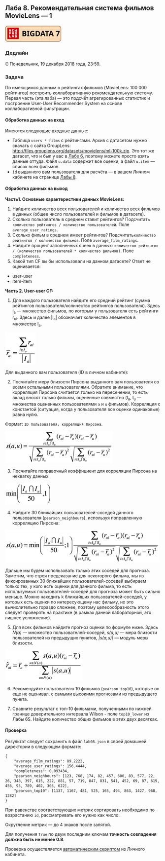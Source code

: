 ## Лаба 8. Рекомендательная система фильмов MovieLens — 1

##### [![New Professions Lab — Big Data 9](/extra/images/npl7.svg)](https://github.com/newprolab/content_bigdata9)

### Дедлайн

⏰ Понедельник, 19 декабря 2018 года, 23:59.

### Задача

По имеющимся данным о рейтингах фильмов (MovieLens: 100 000 рейтингов) построить коллаборативную рекомендательную систему. Первая часть (эта лаба) — это подсчёт агрегированных статистик и построение User-User Recommender System на основе коллаборативной фильтрации.

#### Обработка данных на вход

Имеются следующие входные данные:
* Таблица `users * films` с рейтингами. Архив с датасетом нужно скачать с сайта GroupLens: http://files.grouplens.org/datasets/movielens/ml-100k.zip. Это тот же датасет, что и был у вас в [Лабе 6](../lab06/lab06.md), поэтому можете просто взять данные оттуда. Файл `u.data` содержит все оценки, а файл `u.item` — список всех фильмов.
* `id` выданного вам пользователя для расчёта — в вашем Личном кабинете на странице [Лабы 8](http://lk.newprolab.com/lab/laba08).

#### Обработка данных на выход

**Часть1. Основные характеристики данных MovieLens:**

1. Найдите количество всех пользователей и количество всех фильмов в данных (общее число пользователей и фильмов в датасете).
2. Сколько пользователь в среднем ставит рейтингов? Подсчитать `количество рейтингов / количество пользователей`. 
   Поле `average_user_ratings`.
3. Сколько фильм в среднем имеет рейтингов?  Подсчитать`количество рейтингов / количество фильмов`. 
   Поле `average_film_ratings`.
4. Найдите процент заполненных ячеек в данных: `количество рейтингов / (количество пользователей * количество фильмов)`. 
   Поле `completeness`.
5. Какой тип CF вы бы использовали на данном датасете? Ответ не оценивается:
* user-user
* item-item

**Часть 2. User-user CF:**

1. Для каждого пользователя найдите его средний рейтинг (сумма рейтингов пользователя/количество рейтингов пользователя). Здесь I<sub>a</sub> — множество фильмов, по которым у пользователя есть рейтинги r<sub>ui</sub>. Здесь и далее |I<sub>a</sub>| обозначает количество элементов в множестве I<sub>a</sub>.

<img width="100px" src="images/laba08_r_a_avg.png">

Для выданного вам пользователя (ID в личном кабинете):

2. Посчитайте меру близости Пирсона выданного вам пользователя со всеми остальными пользователями. Обратите внимание, что корреляция Пирсона считается только на пересечении, то есть вклад вносят только фильмы, оцененные совместно (I<sub>a</sub>, I<sub>u</sub> — множества оцененных пользователями `a` и `u` фильмов). Корреляция с константой (ситуация, когда у пользователя все оценки одинаковые) равна нулю.

Формат: `ID пользователя; корреляция Пирсона`.

<img width="350px" src="images/laba08_pearson.png">

3. Посчитайте поправочный коэффициент для корреляции Пирсона на нехватку данных:

<img width="150px" src="images/laba08_reg_coef.png">

4. Найдите 30 ближайших пользователей-соседей данного пользователя (`pearson_neighbours`), используя поправленную корреляцию Пирсона: 

<img width="500px" src="images/laba08_pearson_reg_coef.png">

Дальше мы будем использовать только этих соседей для прогноза. Заметим, что строя предсказание для некоторого фильма, мы из фиксированных 30 ближайших пользователей-соседей выбираем только тех, у кого есть оценки для данного фильма, то есть используемых пользователей-соседей для прогноза может быть сильно меньше. Можно находить k ближайших пользователей-соседей, у которых есть оценки по интересующему нас фильму, но это вычислительно гораздо сложнее, поэтому целесообразность этого следует проверять на практике (в рамках данной лабораторной, это лишнее усложнение). 

5. Для всех фильмов найдите прогноз оценки по формуле ниже. Здесь *N(a)* — множество пользователей-соседей, *s(a,u)* — мера близости пользователей из предыдущих пунктов, *|s(a,u)|* — модуль меры близости. 

<img width="250px" src="images/laba08_user_user_cf.png">

6. Рекомендуйте пользователю 10 фильмов (`pearson_top10`), которые он еще не оценивал, с самыми высокими прогнозами из предыдущего пункта.

7. Сравните результат с топ-10 фильмами, полученными по нижней границе доверительного интервала Wilson - поле `top10_lower` из Лабы 6S. Найдите количество общих фильмов в этих двух десятках. 

#### Проверка
Результат следует сохранить в файл `lab08.json` в своей домашней директории в следующем формате:
```
{
    "average_film_ratings": 89.2222,
    "average_user_ratings": 156.4444,
    "completeness": 0.093434,
    "pearson_neighbours": [123, 768, 174, 82, 457, 600, 83, 577, 22, 26, 348, 397, 615, 222, 881, 57, 719, 847, 831, 541, 452, 69, 87, 619, 456, 95, 789, 402, 303, 622],
    "pearson_top10": [1137, 1167, 481, 525, 165, 494, 863, 1427, 968, 1282]
}
```

При равенстве соответствующих метрик сортировать необходимо по возрастанию `id`, рассматривать его нужно как число.

Округление метрик — до 4 знаков после запятой.

Для получения `True` по двум последним ключам **точность совпадения должна быть не менее 0.8**.

Проверка осуществляется [автоматическим скриптом](http://lk.newprolab.com/lab/laba08) из Личного кабинета.
